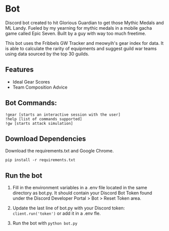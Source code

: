 # Bot

Discord bot created to hit Glorious Guardian to get those Mythic Medals and ML Landy. Fueled by my yearning for mythic medals in a mobile gacha game called Epic Seven. Built by a guy with way too much freetime. 

This bot uses the Fribbels GW Tracker and meowyih's gear index for data.
It is able to calculate the rarity of equipments and suggest guild war teams using data sourced by the top 30 guilds.

## Features
- Ideal Gear Scores
- Team Composition Advice

## Bot Commands:
```
!gear [starts an interactive session with the user]
!help [list of commands supported]
!gw [starts attack simulation]
```

## Download Dependencies

Download the requirements.txt and Google Chrome.

`pip install -r requirements.txt`

## Run the bot

1. Fill in the environment variables in a .env file located in the same directory as bot.py. It should contain your Discord Bot Token found under the Discord Developer Portal > Bot > Reset Token area.

2. Update the last line of bot.py with your Discord token: `client.run('token')` or add it in a .env fle.

3. Run the bot with `python bot.py`
